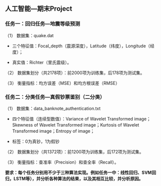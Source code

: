 ## 人工智能—期末Project

### 任务一：回归任务—地震等级预测

（1） 数据集：quake.dat

- 三个特征值：Focal_depth（震源深度），Latitude（纬度），Longitude（经度）；

- 真实值：Richter（里氏震级）。

（2） 数据集划分（共2178项）：前2000项为训练集，后178项为测试集。

（3） 衡量指标：均方误差（MSE）和均方根误差（RMSE）

 

### 任务二：分类任务—真假钞票鉴别（二分类）

（1） 数据集：data_banknote_authentication.txt

- 四个特征值（连续型数值）：Variance of Wavelet Transformed image；Skewness of Wavelet Transformed image；Kurtosis of Wavelet Transformed image；Entropy of image；

- 标签：0为真钞，1为假钞

（2） 数据集划分（共1372项）：前1200项为训练集，后172项为测试集。

（3） 衡量指标：查准率（Precision）和查全率（Recall）。



**要求：每个任务分别用不少于三种算法实现。例如任务一中：线性回归、SVM回归，LSTM等），并分析各种算法的结果，以及其相互比较，并分析原因。**